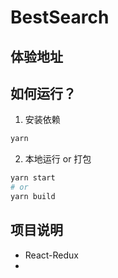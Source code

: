# BestSearch

## 体验地址

## 如何运行？

1. 安装依赖

```sh
yarn
```

2. 本地运行 or 打包

```sh
yarn start
# or
yarn build
```

## 项目说明

- React-Redux
- 
